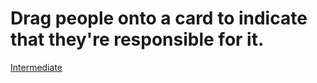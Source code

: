 # Drag people onto a card to indicate that they're responsible for it.

[Intermediate](README.md)





